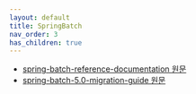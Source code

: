 ```yaml
---
layout: default
title: SpringBatch
nav_order: 3
has_children: true
---
```


- [spring-batch-reference-documentation 원문](https://docs.spring.io/spring-batch/docs/current/reference/html/)
- [spring-batch-5.0-migration-guide 원문](https://github.com/spring-projects/spring-batch/wiki/Spring-Batch-5.0-Migration-Guide)